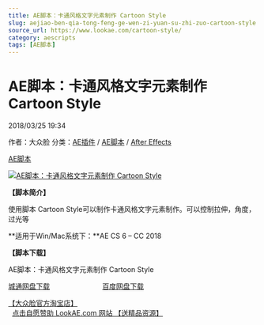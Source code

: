 ```yaml
---
title: AE脚本：卡通风格文字元素制作 Cartoon Style
slug: aejiao-ben-qia-tong-feng-ge-wen-zi-yuan-su-zhi-zuo-cartoon-style
source_url: https://www.lookae.com/cartoon-style/
category: aescripts
tags: [AE脚本]
---
```

# AE脚本：卡通风格文字元素制作 Cartoon Style

2018/03/25 19:34

作者：大众脸
分类：[AE插件](https://www.lookae.com/after-effects/aechajian/) / [AE脚本](https://www.lookae.com/after-effects/aescripts/) / [After Effects](https://www.lookae.com/after-effects/)

[AE脚本](https://www.lookae.com/tag/ae%e8%84%9a%e6%9c%ac/)

[![AE脚本：卡通风格文字元素制作 Cartoon Style](https://www.lookae.com/wp-content/uploads/2018/03/Cartoon-Style.jpg "AE脚本：卡通风格文字元素制作 Cartoon Style-LookAE.com")](https://www.lookae.com/wp-content/uploads/2018/03/Cartoon-Style.jpg)

**【脚本简介】**

使用脚本 Cartoon Style可以制作卡通风格文字元素制作。可以控制拉伸，角度，过光等

**适用于Win/Mac系统下：**AE CS 6 – CC 2018

**【脚本下载】**

AE脚本：卡通风格文字元素制作 Cartoon Style

[城通网盘下载](https://lookae.ctfile.com/fs/680462-242179929)                           [百度网盘下载](https://pan.baidu.com/s/1b1zaf2eCC9gVMsnq2HoFrQ)

[【大众脸官方淘宝店】](https://lookae.taobao.com/)                [点击自愿赞助 LookAE.com 网站 【送精品资源】](https://www.lookae.com/sponsor/)

